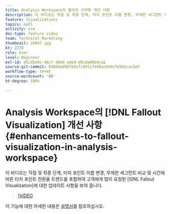 ```yaml
---
title: Analysis Workspace의 폴아웃 시각화 개선 사항
description: 이 비디오는 직접 및 최종 단계, 터치 포인트 이름 변경, 무제한 세그먼트 비교 및 시간에 따른 터치 포인트 전환율 트렌딩을 포함하여 고객에게 많이 요청된 폴아웃 시각화에 대한 업데이트 사항을 보여 줍니다.
feature: Visualizations
topics: null
activity: use
doc-type: feature video
team: Technical Marketing
thumbnail: 24047.jpg
kt: 2276
role: User
level: Beginner
exl-id: d5c95e0c-48c7-48e6-a4e9-d8cda06b4ca1
source-git-commit: 84984ad9bf65cfc69117e40ac0e0cfe503cac5e5
workflow-type: tm+mt
source-wordcount: '86'
ht-degree: 100%

---
```


# Analysis Workspace의 [!DNL Fallout Visualization] 개선 사항 {#enhancements-to-fallout-visualization-in-analysis-workspace}

이 비디오는 직접 및 최종 단계, 터치 포인트 이름 변경, 무제한 세그먼트 비교 및 시간에 따른 터치 포인트 전환율 트렌드를 포함하여 고객에게 많이 요청된 [!DNL Fallout Visualization]에 대한 업데이트 사항을 보여 줍니다.

>[!VIDEO](https://video.tv.adobe.com/v/30877/?quality=12&learn=on&captions=kor)

이 기능에 대한 자세한 내용은 [설명서](https://experienceleague.adobe.com/docs/analytics/analyze/analysis-workspace/visualizations/fallout/fallout-flow.html?lang=ko)를 참조하십시오.
